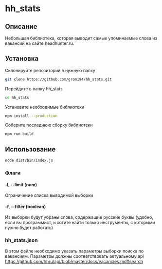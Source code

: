 # hh_stats

## Описание

Небольшая библиотека, которая выводит самые упоминаемые слова из вакансий на сайте headhunter.ru.

## Установка

Склонируйте репозиторий в нужную папку

```bash
git clone https://github.com/grom194/hh_stats.git
```

Перейдите в папку hh_stats

```bash
cd hh_stats
```

Установите необходимые библиотеки 

```bash
npm install --production
```

Соберите последнюю сборку библиотеки
```bash
npm run build
```

## Использование

```bash
node dist/bin/index.js 
```

### Флаги

  #### -l, --limit (num)
   Ограничение списка выводимой выборки
   
 #### -f, --filter (boolean)
Из выборки будут убраны слова, содержащие русские буквы (удобно, если вы программист, и хотите найти только инструменты, с которыми нужно будет работать)

### hh_stats.json
В этом файле необходимо указать параметры выборки поиска по вакансиям.
Параметры должны соответствовать актуальному api https://github.com/hhru/api/blob/master/docs/vacancies.md#search





